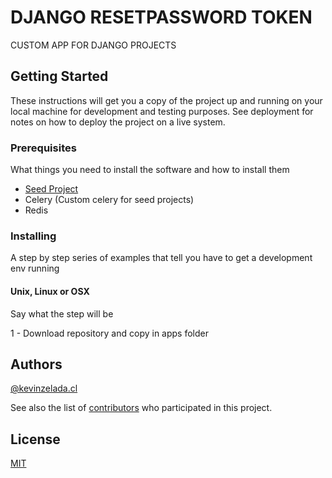 # DJANGO RESETPASSWORD TOKEN

CUSTOM APP FOR DJANGO PROJECTS

## Getting Started

These instructions will get you a copy of the project up and running on your local machine for development and testing purposes. See deployment for notes on how to deploy the project on a live system.

### Prerequisites

What things you need to install the software and how to install them

 

- [Seed Project](https://github.com/kevinzeladacl/seed/)
- Celery (Custom celery for seed projects)
- Redis

  

 

### Installing

A step by step series of examples that tell you have to get a development env running

#### Unix, Linux or OSX
Say what the step will be


1 - Download repository and copy in apps folder
 
 
 
 
 
 
## Authors
[@kevinzelada.cl](https://github.com/kevinzeladacl/)
 
See also the list of [contributors](https://github.com/your/project/contributors) who participated in this project.

## License
[MIT](seed/LICENSE)
 
